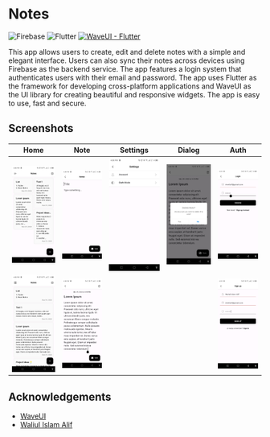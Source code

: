 
# Notes
![Firebase](https://img.shields.io/badge/Firebase-039BE5?style=for-the-badge&logo=Firebase&logoColor=white) ![Flutter](https://img.shields.io/badge/Flutter-%2302569B.svg?style=for-the-badge&logo=Flutter&logoColor=white)  [![WaveUI - Flutter](https://img.shields.io/static/v1?label=Made+with&message=WAVEUI&color=4169e1&style=for-the-badge)](https://pub.dev/packages/waveui)

This app allows users to create, edit and delete notes with a simple and elegant interface. Users can also sync their notes across devices using Firebase as the backend service. The app features a login system that authenticates users with their email and password. The app uses Flutter as the framework for developing cross-platform applications and WaveUI as the UI library for creating beautiful and responsive widgets. The app is easy to use, fast and secure.

## Screenshots
|  Home | Note | Settings  | Dialog  |  Auth |
|---|---|---|---|---|
|  ![](/screenshots/home1.jpg) | ![](/screenshots/notes1.jpg)  |  ![](/screenshots/settings1.jpg) | ![](/screenshots/dialog1.jpg)  |  ![](/screenshots/auth1.jpg) |
|  ![](/screenshots/home2.jpg) | ![](/screenshots/notes2.jpg)  |   |   | ![](/screenshots/auth2.jpg)  |


## Acknowledgements

 - [WaveUI](https://github.com/meetalif0/waveui)
 - [Waliul Islam Alif](https://github.com/meetalif0)
